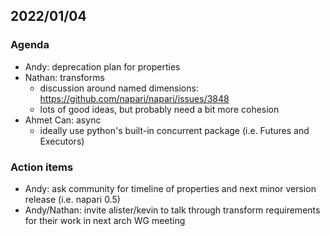 ## 2022/01/04

### Agenda

- Andy: deprecation plan for properties
- Nathan: transforms
    - discussion around named dimensions: https://github.com/napari/napari/issues/3848
    - lots of good ideas, but probably need a bit more cohesion
- Ahmet Can: async
    - ideally use python's built-in concurrent package (i.e. Futures and Executors)


### Action items

- Andy: ask community for timeline of properties and next minor version release (i.e. napari 0.5)
- Andy/Nathan: invite alister/kevin to talk through transform requirements for their work in next arch WG meeting
